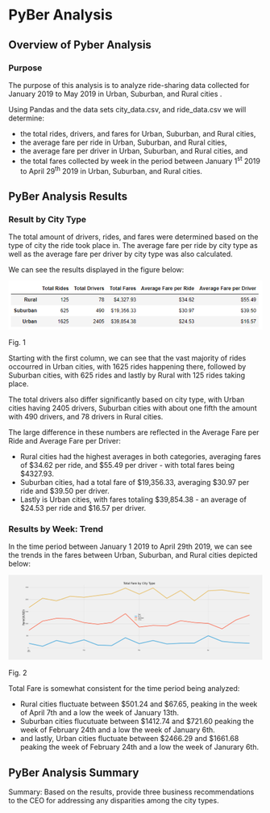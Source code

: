 # PyBer Analysis

## Overview of Pyber Analysis

### Purpose

The purpose of this analysis is to analyze ride-sharing data collected for January 2019 to May 2019 in Urban, Suburban, and Rural cities . 

Using Pandas and the data sets city_data.csv, and ride_data.csv we will determine:

- the total rides, drivers, and fares for Urban, Suburban, and Rural cities, 
- the average fare per ride in Urban, Suburban, and Rural cities,
- the average fare per driver in Urban, Suburban, and Rural cities, and
- the total fares collected by week in the period between January 1<sup>st</sup> 2019 to April 29<sup>th</sup> 2019 in Urban, Suburban, and Rural cities.

## PyBer Analysis Results

### Result by City Type
The total amount of drivers, rides, and fares were determined based on the type of city the ride took place in. The average fare per ride by city type as well as the average fare per driver by city type was also calculated.

We can see the results displayed in the figure below:
<p align="center">
<img src=https://github.com/smanowar/PyBer_Analysis/blob/main/analysis/pyber_totals_avg_summary.PNG> 
</p>
 Fig. 1
 
Starting with the first column, we can see that the vast majority of rides occourred in Urban cities, with 1625 rides happening there, followed by Suburban cities, with 625 rides and lastly by Rural with 125 rides taking place. 

The total drivers also differ significantly based on city type, with Urban cities having 2405 drivers, Suburban cities with about one fifth the amount with 490 drivers, and 78 drivers in Rural cities. 

The large difference in these numbers are reflected in the Average Fare per Ride and Average Fare per Driver:

- Rural cities had the highest averages in both categories, averaging fares of $34.62 per ride, and $55.49 per driver - with total fares being $4327.93.
- Suburban cities, had a total fare of $19,356.33, averaging $30.97 per ride and $39.50 per driver.
- Lastly is Urban cities, with fares totaling $39,854.38 - an average of $24.53 per ride and $16.57 per driver.
 
### Results by Week: Trend
In the time period between January 1 2019 to April 29th 2019, we can see the trends in the fares between Urban, Suburban, and Rural cities depicted below:
  
<p align="center">
<img src=https://github.com/smanowar/PyBer_Analysis/blob/main/analysis/pyber_fare_summary.png> 
</p>
Fig. 2

Total Fare is somewhat consistent for the time period being analyzed:

 - Rural cities fluctuate between $501.24 and $67.65, peaking in the week of April 7th and a low the week of January 13th.    
 - Suburban cities flucutuate between $1412.74 and $721.60 peaking the week of February 24th and a low the week of January 6th.
 - and lastly, Urban cities fluctuate between $2466.29 and $1661.68 peaking the week of February 24th and a low the week of  Janurary 6th. 

## PyBer Analysis Summary
Summary: Based on the results, provide three business recommendations to the CEO for addressing any disparities among the city types.

